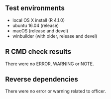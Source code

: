 ## Test environments

- local OS X install (R 4.1.0)
- ubuntu 16.04 (release)
- macOS (release and devel)
- winbuilder (with older, release and devel) 

## R CMD check results

There were no ERROR, WARNING or NOTE.

## Reverse dependencies

There were no error or warning related to officer.
